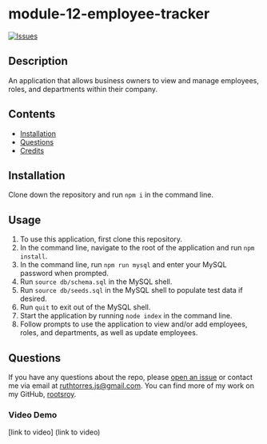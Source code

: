 # module-12-employee-tracker

[![Issues](https://github.com/rootsroy/module-12-employee-tracker/issues)](https://github.com/rootsroy/module-12-employee-tracker/graphs/contributors)

## Description

An application that allows business owners to view and manage employees, roles, and departments within their company.

## Contents

- [Installation](#Installation)
- [Questions](#Questions)
- [Credits](#Credits)

## Installation

Clone down the repository and run `npm i` in the command line.

## Usage

1. To use this application, first clone this repository.
2. In the command line, navigate to the root of the application and run `npm install`.
3. In the command line, run `npm run mysql` and enter your MySQL password when prompted.
4. Run `source db/schema.sql` in the MySQL shell.
5. Run `source db/seeds.sql` in the MySQL shell to populate test data if desired.
6. Run `quit` to exit out of the MySQL shell.
7. Start the application by running `node index` in the command line.
8. Follow prompts to use the application to view and/or add employees, roles, and departments, as well as update employees.

## Questions

If you have any questions about the repo, please [open an issue](https://github.com/rootsroy/module-12-employee-tracker/issues) or contact me via email at ruthtorres.js@gmail.com. You can find more of my work on my GitHub, [rootsroy](https://github.com/rootsroy).

### Video Demo

[link to video] (link to video)

